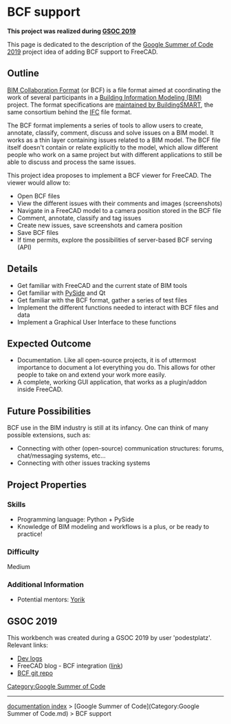 # BCF support
**This project was realized during [GSOC 2019](#GSOC_2019.md)**

This page is dedicated to the description of the [Google Summer of Code 2019](Google_Summer_of_Code.md) project idea of adding BCF support to FreeCAD.

## Outline

[BIM Collaboration Format](https://www.buildingsmart.org/bim-collaboration-format-explained/) (or BCF) is a file format aimed at coordinating the work of several participants in a [Building Information Modeling (BIM)](https://en.wikipedia.org/wiki/Building_information_modeling) project. The format specifications are [maintained by BuildingSMART](http://www.buildingsmart-tech.org/specifications/bcf-releases), the same consortium behind the [IFC](https://en.wikipedia.org/wiki/Industry_Foundation_Classes) file format.

The BCF format implements a series of tools to allow users to create, annotate, classify, comment, discuss and solve issues on a BIM model. It works as a thin layer containing issues related to a BIM model. The BCF file itself doesn\'t contain or relate explicitly to the model, which allow different people who work on a same project but with different applications to still be able to discuss and process the same issues.

This project idea proposes to implement a BCF viewer for FreeCAD. The viewer would allow to:

-   Open BCF files
-   View the different issues with their comments and images (screenshots)
-   Navigate in a FreeCAD model to a camera position stored in the BCF file
-   Comment, annotate, classify and tag issues
-   Create new issues, save screenshots and camera position
-   Save BCF files
-   If time permits, explore the possibilities of server-based BCF serving (API)

## Details

-   Get familiar with FreeCAD and the current state of BIM tools
-   Get familiar with [PySide](https://en.wikipedia.org/wiki/PySide) and Qt
-   Get familiar with the BCF format, gather a series of test files
-   Implement the different functions needed to interact with BCF files and data
-   Implement a Graphical User Interface to these functions

## Expected Outcome 

-   Documentation. Like all open-source projects, it is of uttermost importance to document a lot everything you do. This allows for other people to take on and extend your work more easily.
-   A complete, working GUI application, that works as a plugin/addon inside FreeCAD.

## Future Possibilities 

BCF use in the BIM industry is still at its infancy. One can think of many possible extensions, such as:

-   Connecting with other (open-source) communication structures: forums, chat/messaging systems, etc\...
-   Connecting with other issues tracking systems

## Project Properties 

### Skills

-   Programming language: Python + PySide
-   Knowledge of BIM modeling and workflows is a plus, or be ready to practice!

### Difficulty

Medium

### Additional Information 

-   Potential mentors: [Yorik](http://forum.freecadweb.org/memberlist.php?mode=viewprofile&u=68)

## GSOC 2019 

This workbench was created during a GSOC 2019 by user \'podestplatz\'. Relevant links:

-   [Dev logs](https://podestplatz.github.io/FreeCAD-blog/posts/dev-logs/)
-   FreeCAD blog - BCF integration ([link](https://podestplatz.github.io/FreeCAD-blog/))
-   [BCF git repo](https://github.com/podestplatz/BCF-Plugin-FreeCAD/)

[Category:Google Summer of Code](Category:Google_Summer_of_Code.md)

---
[documentation index](../README.md) > [Google Summer of Code](Category:Google Summer of Code.md) > BCF support
